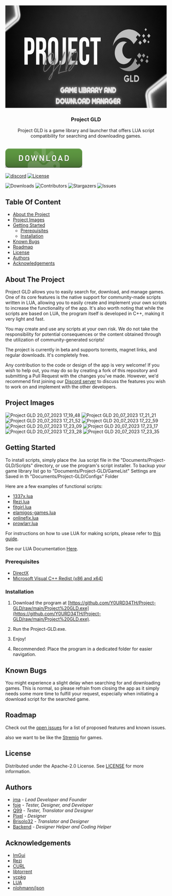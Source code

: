 <br/>
<p align="center">
  <a href="https://github.com/Y0URD34TH/Project-GLD">
    <img src="https://github.com/Y0URD34TH/Project-GLD/blob/main/Images/favicon.png?raw=true" alt="Logo" width="640" height="320">
  </a>

  <h3 align="center">Project GLD</h3>

  <p align="center">
    Project GLD is a game library and launcher that offers LUA script compatibility for searching and downloading games.
    <br/>
    <br/>
  </p>
</p>



[![Download](https://github.com/Y0URD34TH/Project-GLD/blob/main/Images/dl.png)](https://github.com/Y0URD34TH/Project-GLD/raw/main/Project%20GLD.exe)

[![discord](https://img.shields.io/badge/Discord-5865F2?style=for-the-badge&logo=discord&logoColor=white)](https://discord.gg/FyH6Z34vcZ)
[![License](https://img.shields.io/badge/license-Apache--2.0-blue?style=for-the-badge)](https://github.com/Y0URD34TH/Project-GLD/blob/main/LICENSE)


![Downloads](https://img.shields.io/github/downloads/Y0URD34TH/Project-GLD/total) ![Contributors](https://img.shields.io/github/contributors/Y0URD34TH/Project-GLD?color=dark-green) ![Stargazers](https://img.shields.io/github/stars/Y0URD34TH/Project-GLD?style=social) ![Issues](https://img.shields.io/github/issues/Y0URD34TH/Project-GLD) 


## Table Of Content

* [About the Project](#about-the-project)
* [Project Images](#project-images)
* [Getting Started](#getting-started)
  * [Prerequisites](#prerequisites)
  * [Installation](#installation)
* [Known Bugs](#known-bugs)
* [Roadmap](#roadmap)
* [License](#license)
* [Authors](#authors)
* [Acknowledgements](#acknowledgements)

## About The Project


Project GLD allows you to easily search for, download, and manage games. One of its core features is the native support for community-made scripts written in LUA, allowing you to easily create and implement your own scripts to increase the functionality of the app.
It's also worth noting that while the scripts are based on LUA, the program itself is developed in C++, making it very light and fast.

You may create and use any scripts at your own risk. We do not take the responsibility for potential consequences or the content obtained through the utilization of community-generated scripts!

The project is currently in beta and supports torrents, magnet links, and regular downloads.
It's completely free.

Any contribution to the code or design of the app is very welcome! If you wish to help out, you may do so by creating a fork of this repository and submitting a Pull Request with the changes you've made. However, we'd recommend first joining our [Discord server](https://discord.gg/FyH6Z34vcZ) to discuss the features you wish to work on and implement with the other developers.

## Project Images

![Project GLD 20_07_2023 17_19_48](https://github.com/Y0URD34TH/Project-GLD/assets/58450502/bb14d018-b92e-4f09-9e2a-30087a3c73f1)
![Project GLD 20_07_2023 17_21_21](https://github.com/Y0URD34TH/Project-GLD/assets/58450502/8d18369c-1605-404e-846f-034859f21e61)
![Project GLD 20_07_2023 17_21_52](https://github.com/Y0URD34TH/Project-GLD/assets/58450502/c8f31388-7c2d-469f-9677-be5847e3f9e3)
![Project GLD 20_07_2023 17_22_59](https://github.com/Y0URD34TH/Project-GLD/assets/58450502/3710eac4-5782-422a-8c7e-becbfa92c865)
![Project GLD 20_07_2023 17_23_09](https://github.com/Y0URD34TH/Project-GLD/assets/58450502/3f0c765f-ac9a-4b01-aac1-9cbd357b4788)
![Project GLD 20_07_2023 17_23_17](https://github.com/Y0URD34TH/Project-GLD/assets/58450502/7e81e3ed-f160-4fa3-94f8-cffae4a1fea4)
![Project GLD 20_07_2023 17_23_28](https://github.com/Y0URD34TH/Project-GLD/assets/58450502/8c993b98-8f57-4758-b829-9b3b0c1346b6)
![Project GLD 20_07_2023 17_23_35](https://github.com/Y0URD34TH/Project-GLD/assets/58450502/0d57378a-ffb4-4287-aa02-e0f166246e85)


## Getting Started

To install scripts, simply place the .lua script file in the "Documents/Project-GLD/Scripts" directory, or use the program's script installer.
To backup your game library list go to "Documents/Project-GLD/GameList"
Settings are Saved in th "Documents/Project-GLD/Configs" Folder

Here are a few examples of functional scripts:

* [1337x.lua](https://github.com/Y0URD34TH/Project-GLD/blob/main/Scripts/1337x.lua)
* [Rezi.lua](https://github.com/Y0URD34TH/Project-GLD/blob/main/Scripts/Rezi.lua)
* [fitgirl.lua](https://github.com/Y0URD34TH/Project-GLD/blob/main/Scripts/fitgirl.lua)
* [elamigos-games.lua](https://github.com/Y0URD34TH/Project-GLD/blob/main/Scripts/elamigos-games.lua)
* [onlinefix.lua](https://github.com/Y0URD34TH/Project-GLD/blob/main/Scripts/onlinefix.lua)
* [prowlarr.lua](https://github.com/Y0URD34TH/Project-GLD/blob/main/Scripts/prowlarr.lua)

For instructions on how to use LUA for making scripts, please refer to [this guide](https://github.com/Y0URD34TH/Project-GLD/blob/main/LuaParams.MD).

See our LUA Documentation [Here](https://github.com/Y0URD34TH/Project-GLD/blob/main/LuaParams.MD).

### Prerequisites

* [DirectX](https://www.microsoft.com/pt-br/download/details.aspx?id=35)
* [Microsoft Visual C++ Redist (x86 and x64)](https://www.techpowerup.com/download/visual-c-redistributable-runtime-package-all-in-one/)

### Installation

1. Download the program at [https://github.com/Y0URD34TH/Project-GLD/raw/main/Project%20GLD.exe](https://github.com/Y0URD34TH/Project-GLD/raw/main/Project%20GLD.exe).

2. Run the Project-GLD.exe.

3. Enjoy!

4. Recommended: Place the program in a dedicated folder for easier navigation.

## Known Bugs

You might experience a slight delay when searching for and downloading games. This is normal, so please refrain from closing the app as it simply needs some more time to fulfill your request, especially when initiating a download script for the searched game.

## Roadmap

Check out the [open issues](https://github.com/Y0URD34TH/Project-GLD/issues) for a list of proposed features and known issues.

also we want to be like the [Stremio](https://www.stremio.com/) for games.

## License

Distributed under the Apache-2.0 License. See [LICENSE](https://github.com/Y0URD34TH/Project-GLD/blob/main/LICENSE) for more information.

## Authors

* [jma](https://github.com/Y0URD34TH) - *Lead Developer and Founder*
* [foie](https://github.com/KaylinOwO) - *Tester, Designer, and Developer*
* [Q99](https://github.com/qiracy) - *Tester, Translator and Designer*
* [Pixel](https://github.com/piqseu) - *Designer*
* [Brisolo32](https://github.com/Brisolo32) - *Translator and Designer*
* [Backend](https://github.com/Backend2121) - *Designer Helper and Coding Helper*

## Acknowledgements

* [ImGui](https://github.com/ocornut/imgui)
* [Rezi](https://rezi.one/)
* [CURL](https://github.com/curl/curl)
* [libtorrent](https://www.libtorrent.org/)
* [vcpkg](https://vcpkg.io/en/)
* [LUA](https://www.lua.org/)
* [nlohmann/json](https://github.com/nlohmann/json)
